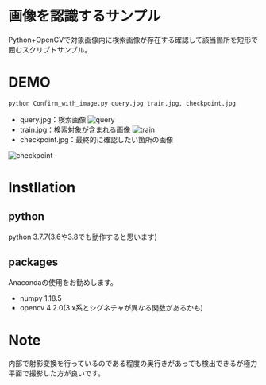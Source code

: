 # 画像を認識するサンプル

Python+OpenCVで対象画像内に検索画像が存在する確認して該当箇所を短形で囲むスクリプトサンプル。

# DEMO
```bash
python Confirm_with_image.py query.jpg train.jpg, checkpoint.jpg
```

* query.jpg：検索画像
![query](https://user-images.githubusercontent.com/29660278/100187053-9af7e000-2f2a-11eb-88e6-6ddc0bbb8e1e.jpg)
* train.jpg：検索対象が含まれる画像
![train](https://user-images.githubusercontent.com/29660278/100186982-77349a00-2f2a-11eb-9f66-3d772139afda.jpg)
* checkpoint.jpg：最終的に確認したい箇所の画像

![checkpoint](https://user-images.githubusercontent.com/29660278/100187094-ac40ec80-2f2a-11eb-9487-0ab915df1e8c.jpg)

# Instllation
## python
python 3.7.7(3.6や3.8でも動作すると思います)

## packages
Anacondaの使用をお勧めします。

* numpy 1.18.5
* opencv 4.2.0(3.x系とシグネチャが異なる関数があるかも)

# Note
内部で射影変換を行っているのである程度の奥行きがあっても検出できるが極力平面で撮影した方が良いです。
